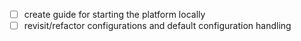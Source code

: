 - [ ] create guide for starting the platform locally
- [ ] revisit/refactor configurations and default configuration handling